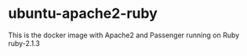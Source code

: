 
# ubuntu-apache2-ruby

This is the docker image with Apache2 and Passenger running on Ruby ruby-2.1.3

